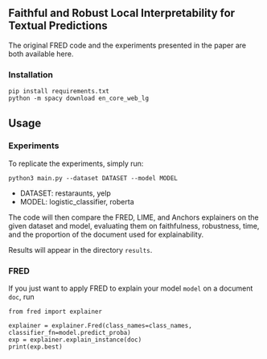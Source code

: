 ## Faithful and Robust Local Interpretability for Textual Predictions

The original FRED code and the experiments presented in the paper are both available here. 

### Installation

```
pip install requirements.txt
python -m spacy download en_core_web_lg
```


## Usage
### Experiments

To replicate the experiments, simply run: 

```python3 main.py --dataset DATASET --model MODEL```

* DATASET: restaraunts, yelp 
* MODEL: logistic_classifier, roberta

The code will then compare the FRED, LIME, and Anchors explainers on the given dataset and model, evaluating them on faithfulness, robustness, time, and the proportion of the document used for explainability. 

Results will appear in the directory ```results```. 



### FRED
If you just want to apply FRED to explain your model ```model``` on a document ```doc```, run 

```
from fred import explainer

explainer = explainer.Fred(class_names=class_names, classifier_fn=model.predict_proba)
exp = explainer.explain_instance(doc)
print(exp.best)
```

